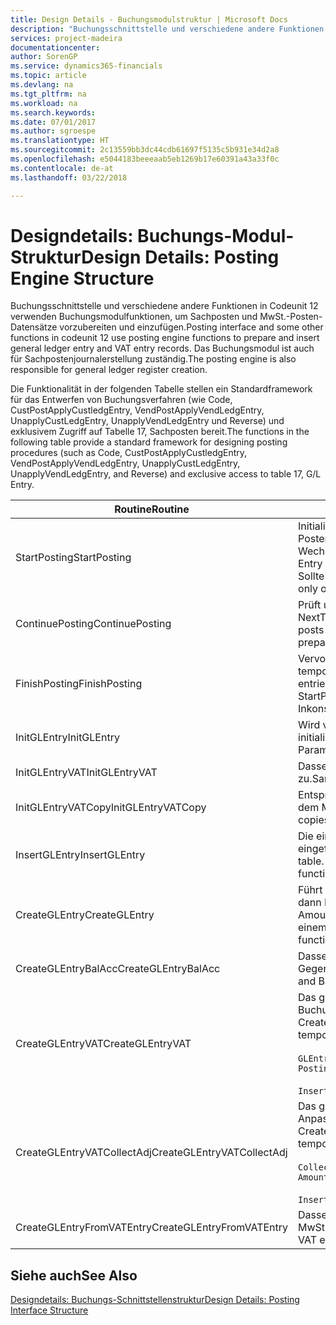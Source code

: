 ```yaml
---
title: Design Details - Buchungsmodulstruktur | Microsoft Docs
description: "Buchungsschnittstelle und verschiedene andere Funktionen in Codeunit 12 verwenden Buchungsmodulfunktionen, um Sachposten und MwSt.-Posten-Datensätze vorzubereiten und einzufügen. Das Buchungsmodul ist auch für Sachpostenjournalerstellung zuständig."
services: project-madeira
documentationcenter: 
author: SorenGP
ms.service: dynamics365-financials
ms.topic: article
ms.devlang: na
ms.tgt_pltfrm: na
ms.workload: na
ms.search.keywords: 
ms.date: 07/01/2017
ms.author: sgroespe
ms.translationtype: HT
ms.sourcegitcommit: 2c13559bb3dc44cdb61697f5135c5b931e34d2a8
ms.openlocfilehash: e5044183beeeaab5eb1269b17e60391a43a33f0c
ms.contentlocale: de-at
ms.lasthandoff: 03/22/2018

---
```

# <a name="design-details-posting-engine-structure"></a><span data-ttu-id="46233-104">Designdetails: Buchungs-Modul-Struktur</span><span class="sxs-lookup"><span data-stu-id="46233-104">Design Details: Posting Engine Structure</span></span>
<span data-ttu-id="46233-105">Buchungsschnittstelle und verschiedene andere Funktionen in Codeunit 12 verwenden Buchungsmodulfunktionen, um Sachposten und MwSt.-Posten-Datensätze vorzubereiten und einzufügen.</span><span class="sxs-lookup"><span data-stu-id="46233-105">Posting interface and some other functions in codeunit 12 use posting engine functions to prepare and insert general ledger entry and VAT entry records.</span></span> <span data-ttu-id="46233-106">Das Buchungsmodul ist auch für Sachpostenjournalerstellung zuständig.</span><span class="sxs-lookup"><span data-stu-id="46233-106">The posting engine is also responsible for general ledger register creation.</span></span>  
  
 <span data-ttu-id="46233-107">Die Funktionalität in der folgenden Tabelle stellen ein Standardframework für das Entwerfen von Buchungsverfahren (wie Code, CustPostApplyCustledgEntry, VendPostApplyVendLedgEntry, UnapplyCustLedgEntry, UnapplyVendLedgEntry und Reverse) und exklusivem Zugriff auf Tabelle 17, Sachposten bereit.</span><span class="sxs-lookup"><span data-stu-id="46233-107">The functions in the following table provide a standard framework for designing posting procedures (such as Code, CustPostApplyCustledgEntry, VendPostApplyVendLedgEntry, UnapplyCustLedgEntry, UnapplyVendLedgEntry, and Reverse) and exclusive access to table 17, G/L Entry.</span></span>  
  
|<span data-ttu-id="46233-108">Routine</span><span class="sxs-lookup"><span data-stu-id="46233-108">Routine</span></span>|<span data-ttu-id="46233-109">Description</span><span class="sxs-lookup"><span data-stu-id="46233-109">Description</span></span>|  
|-------------|---------------------------------------|  
|<span data-ttu-id="46233-110">StartPosting</span><span class="sxs-lookup"><span data-stu-id="46233-110">StartPosting</span></span>|<span data-ttu-id="46233-111">Initialisiert Buchungspuffer TempGLEntryBuf, sperrt Sachposten- und MwSt.-Posten-Tabellen und initialisiert Buchhaltungsperiode, Sachpostenjournal und Wechselkurs.</span><span class="sxs-lookup"><span data-stu-id="46233-111">Initializes posting buffer TempGLEntryBuf, locks G/L Entry and VAT Entry tables, and initializes Accounting Period, G/L Register, and Exchange Rate.</span></span> <span data-ttu-id="46233-112">Sollte nur einmal aufgerufen werden, dann ist NextEntryNo 0.</span><span class="sxs-lookup"><span data-stu-id="46233-112">Should be called only once, then NextEntryNo is 0.</span></span>|  
|<span data-ttu-id="46233-113">ContinuePosting</span><span class="sxs-lookup"><span data-stu-id="46233-113">ContinuePosting</span></span>|<span data-ttu-id="46233-114">Prüft und bucht nicht realisierte MwSt. für vorheriges Transaktioninkrement NextTransactionNo und bereitet das Buchen der nächsten Zeile vor.</span><span class="sxs-lookup"><span data-stu-id="46233-114">Checks and posts unrealized VAT for previous transaction increment NextTransactionNo and prepares post of next line.</span></span>|  
|<span data-ttu-id="46233-115">FinishPosting</span><span class="sxs-lookup"><span data-stu-id="46233-115">FinishPosting</span></span>|<span data-ttu-id="46233-116">Vervollständigt die Buchung durch das Einfügen von Sachposten vom temporären Puffer in Datenbanktabelle.</span><span class="sxs-lookup"><span data-stu-id="46233-116">Completes posting by inserting G/L entries from temporary buffer into database table.</span></span> <span data-ttu-id="46233-117">Immer zusammen mit StartPosting verwendet.</span><span class="sxs-lookup"><span data-stu-id="46233-117">Always used together with StartPosting.</span></span> <span data-ttu-id="46233-118">Prüft auf Inkonsistenzen.</span><span class="sxs-lookup"><span data-stu-id="46233-118">Checks for inconsistencies.</span></span>|  
|<span data-ttu-id="46233-119">InitGLEntry</span><span class="sxs-lookup"><span data-stu-id="46233-119">InitGLEntry</span></span>|<span data-ttu-id="46233-120">Wird verwendet, um die neuen Sachposten für Fibu Buch.-Blattzeile zu initialisieren.</span><span class="sxs-lookup"><span data-stu-id="46233-120">Used to initialize new G/L entry for Gen. Jnl Line.</span></span> <span data-ttu-id="46233-121">Gibt GLEntry als Parameter zurück.</span><span class="sxs-lookup"><span data-stu-id="46233-121">Returns GLEntry as parameter.</span></span>|  
|<span data-ttu-id="46233-122">InitGLEntryVAT</span><span class="sxs-lookup"><span data-stu-id="46233-122">InitGLEntryVAT</span></span>|<span data-ttu-id="46233-123">Dasselbe wie InitGLEntry, weist jedoch auch Gegenkontonr. und SummarizeVAT zu.</span><span class="sxs-lookup"><span data-stu-id="46233-123">Same as InitGLEntry, but also assigns Bal. Account No. and SummarizeVAT.</span></span>|  
|<span data-ttu-id="46233-124">InitGLEntryVATCopy</span><span class="sxs-lookup"><span data-stu-id="46233-124">InitGLEntryVATCopy</span></span>|<span data-ttu-id="46233-125">Entsprechend InitGLEntryVAT, aber kopiert auch Buchungsgruppendaten aus dem MwSt.-Posten vor SummarizeVAT.</span><span class="sxs-lookup"><span data-stu-id="46233-125">Similar to InitGLEntryVAT, but also copies posting groups data from VAT Entry before SummarizeVAT.</span></span>|  
|<span data-ttu-id="46233-126">InsertGLEntry</span><span class="sxs-lookup"><span data-stu-id="46233-126">InsertGLEntry</span></span>|<span data-ttu-id="46233-127">Die einzige Funktion, die Sachposten in globale TempGLEntryBuf-Tabelle eingefügt.</span><span class="sxs-lookup"><span data-stu-id="46233-127">The only function that inserts G/L entry into global TempGLEntryBuf table.</span></span> <span data-ttu-id="46233-128">Verwenden Sie immer diese Funktion für Einfügung.</span><span class="sxs-lookup"><span data-stu-id="46233-128">Always use this function for insert.</span></span>|  
|<span data-ttu-id="46233-129">CreateGLEntry</span><span class="sxs-lookup"><span data-stu-id="46233-129">CreateGLEntry</span></span>|<span data-ttu-id="46233-130">Führt ein InitGLEntry aus, weist zusätzlichen Währungs-Betrag zu und führt dann InsertGLEntry aus.</span><span class="sxs-lookup"><span data-stu-id="46233-130">Performs an InitGLEntry, assigns Additional Currency Amount, and then performs InsertGLEntry.</span></span> <span data-ttu-id="46233-131">Ersetzt mehrere Codezeilen mit einem einzigen Funktionsaufruf.</span><span class="sxs-lookup"><span data-stu-id="46233-131">Replaces several lines of code with a single function call.</span></span>|  
|<span data-ttu-id="46233-132">CreateGLEntryBalAcc</span><span class="sxs-lookup"><span data-stu-id="46233-132">CreateGLEntryBalAcc</span></span>|<span data-ttu-id="46233-133">Dasselbe wie CreateGLEntry, weist jedoch auch Gegenkontoart und Gegenkontonr. zu.</span><span class="sxs-lookup"><span data-stu-id="46233-133">Same as CreateGLEntry, but also assigns Bal. Account Type and Bal. Account No.</span></span>|  
|<span data-ttu-id="46233-134">CreateGLEntryVAT</span><span class="sxs-lookup"><span data-stu-id="46233-134">CreateGLEntryVAT</span></span>|<span data-ttu-id="46233-135">Das gleiche wie CreateGLEntry, aber mit zusätzlicher Verarbeitung für Buchungsgruppen und Speicherung im temporären MwSt.-Puffer:</span><span class="sxs-lookup"><span data-stu-id="46233-135">Same as CreateGLEntry, but with additional processing for posting groups and saving to temporary VAT buffer:</span></span><br /><br /> `GLEntry.CopyPostingGroupsFromDtldCVBuf(DtldCVLedgEntryBuf,GenJnlLine."Gen. Posting Type");`<br /><br /> `InsertVATEntriesFromTemp(DtldCVLedgEntryBuf,GLEntry);`|  
|<span data-ttu-id="46233-136">CreateGLEntryVATCollectAdj</span><span class="sxs-lookup"><span data-stu-id="46233-136">CreateGLEntryVATCollectAdj</span></span>|<span data-ttu-id="46233-137">Das gleiche wie CreateGLEntry, aber mit zusätzlicher Sammlung von Anpassungen und Speicherung im temporären MwSt.-Puffer:</span><span class="sxs-lookup"><span data-stu-id="46233-137">Same as CreateGLEntry, but with additional collection of adjustments and saving to temporary VAT buffer:</span></span><br /><br /> `CollectAdjustment(AdjAmount,GLEntry.Amount,GLEntry."Additional-Currency Amount",OriginalDateSet);`<br /><br /> `InsertVATEntriesFromTemp(DtldCVLedgEntryBuf,GLEntry);`|  
|<span data-ttu-id="46233-138">CreateGLEntryFromVATEntry</span><span class="sxs-lookup"><span data-stu-id="46233-138">CreateGLEntryFromVATEntry</span></span>|<span data-ttu-id="46233-139">Dasselbe wie CreateGLEntry, kopiert jedoch auch Buchungsgruppen von MwSt.-Posten.</span><span class="sxs-lookup"><span data-stu-id="46233-139">Same as CreateGLEntry, but also copies posting groups from VAT entry.</span></span>|  
  
## <a name="see-also"></a><span data-ttu-id="46233-140">Siehe auch</span><span class="sxs-lookup"><span data-stu-id="46233-140">See Also</span></span>  
 [<span data-ttu-id="46233-141">Designdetails: Buchungs-Schnittstellenstruktur</span><span class="sxs-lookup"><span data-stu-id="46233-141">Design Details: Posting Interface Structure</span></span>](design-details-posting-interface-structure.md)
